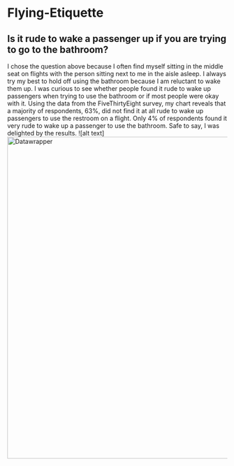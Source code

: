# Flying-Etiquette
## Is it rude to wake a passenger up if you are trying to go to the bathroom?
I chose the question above because I often find myself sitting in the middle seat on flights with the person sitting next to me in the aisle asleep. I always try my best to hold off using the bathroom because I am reluctant to wake them up. I was curious to see whether people found it rude to wake up passengers when trying to use the bathroom or if most people were okay with it. Using the data from the FiveThirtyEight survey, my chart reveals that a majority of respondents, 63%, did not find it at all rude to wake up passengers to use the restroom on a flight. Only 4% of respondents found it very rude to wake up a passenger to use the bathroom. Safe to say, I was delighted by the results.
![alt text] <img width="737" alt="Datawrapper" src="https://github.com/user-attachments/assets/618548ac-ee5b-4c44-a232-029524a77360">
